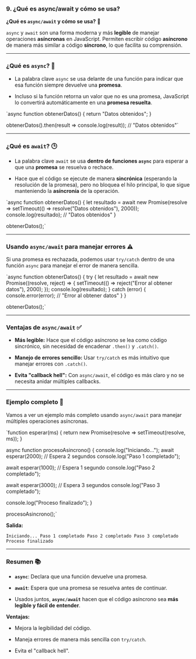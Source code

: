 ### 9\. ¿Qué es async/await y cómo se usa?
**¿Qué es `async/await` y cómo se usa?** 🚀

`async` y `await` son una forma moderna y más **legible** de manejar operaciones **asíncronas** en JavaScript. Permiten escribir código **asíncrono** de manera más similar a código **síncrono**, lo que facilita su comprensión.

* * * * *

### **¿Qué es `async`?** 🔑

-   La palabra clave `async` se usa delante de una función para indicar que esa función siempre devuelve una **promesa**.

-   Incluso si la función retorna un valor que no es una promesa, JavaScript lo convertirá automáticamente en una **promesa resuelta**.


`async function obtenerDatos() {
  return "Datos obtenidos";
}

obtenerDatos().then(result => console.log(result));  // "Datos obtenidos"`

* * * * *

### **¿Qué es `await`?** 🕒

-   La palabra clave `await` se usa **dentro de funciones `async`** para esperar a que una **promesa** se resuelva o rechace.

-   Hace que el código se ejecute de manera **sincrónica** (esperando la resolución de la promesa), pero no bloquea el hilo principal, lo que sigue manteniendo la **asíncronía** de la operación.


`async function obtenerDatos() {
  let resultado = await new Promise(resolve => setTimeout(() => resolve("Datos obtenidos"), 2000));
  console.log(resultado);  // "Datos obtenidos"
}

obtenerDatos();`

* * * * *

### **Usando `async/await` para manejar errores** ⚠️

Si una promesa es rechazada, podemos usar `try/catch` dentro de una función `async` para manejar el error de manera sencilla.


`async function obtenerDatos() {
  try {
    let resultado = await new Promise((resolve, reject) => {
      setTimeout(() => reject("Error al obtener datos"), 2000);
    });
    console.log(resultado);
  } catch (error) {
    console.error(error);  // "Error al obtener datos"
  }
}

obtenerDatos();`

* * * * *

### **Ventajas de `async/await`** ✅

-   **Más legible:** Hace que el código asíncrono se lea como código sincrónico, sin necesidad de encadenar `.then()` y `.catch()`.

-   **Manejo de errores sencillo:** Usar `try/catch` es más intuitivo que manejar errores con `.catch()`.

-   **Evita "callback hell":** Con `async/await`, el código es más claro y no se necesita anidar múltiples callbacks.

* * * * *

### **Ejemplo completo** 🌟

Vamos a ver un ejemplo más completo usando `async/await` para manejar múltiples operaciones asíncronas.


`function esperar(ms) {
  return new Promise(resolve => setTimeout(resolve, ms));
}

async function procesoAsincrono() {
  console.log("Iniciando...");
  await esperar(2000);  // Espera 2 segundos
  console.log("Paso 1 completado");

  await esperar(1000);  // Espera 1 segundo
  console.log("Paso 2 completado");

  await esperar(3000);  // Espera 3 segundos
  console.log("Paso 3 completado");

  console.log("Proceso finalizado");
}

procesoAsincrono();`

**Salida:**


`Iniciando...
Paso 1 completado
Paso 2 completado
Paso 3 completado
Proceso finalizado`

* * * * *

### **Resumen** 📚

-   **`async`**: Declara que una función devuelve una promesa.

-   **`await`**: Espera que una promesa se resuelva antes de continuar.

-   Usados juntos, **`async/await`** hacen que el código asíncrono sea **más legible y fácil de entender**.

**Ventajas:**

-   Mejora la legibilidad del código.

-   Maneja errores de manera más sencilla con `try/catch`.

-   Evita el "callback hell".